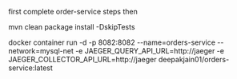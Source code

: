 first complete order-service steps then

mvn clean package install -DskipTests

docker container run -d -p 8082:8082 --name=orders-service --network=mysql-net -e JAEGER_QUERY_API_URL=http://jaeger -e JAEGER_COLLECTOR_API_URL=http://jaeger deepakjain01/orders-service:latest

